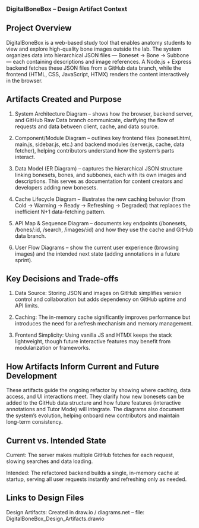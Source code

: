 ### DigitalBoneBox – Design Artifact Context

## Project Overview
DigitalBoneBox is a web-based study tool that enables anatomy students to view and explore high-quality bone images outside the lab. The system organizes data into hierarchical JSON files — Boneset → Bone → Subbone — each containing descriptions and image references. A Node.js + Express backend fetches these JSON files from a GitHub data branch, while the frontend (HTML, CSS, JavaScript, HTMX) renders the content interactively in the browser.

## Artifacts Created and Purpose

1. System Architecture Diagram – shows how the browser, backend server, and GitHub Raw Data branch communicate, clarifying the flow of requests and data between client, cache, and data source.

2. Component/Module Diagram – outlines key frontend files (boneset.html, main.js, sidebar.js, etc.) and backend modules (server.js, cache, data fetcher), helping contributors understand how the system’s parts interact.

3. Data Model (ER Diagram) – captures the hierarchical JSON structure linking bonesets, bones, and subbones, each with its own images and descriptions. This serves as documentation for content creators and developers adding new bonesets.

4. Cache Lifecycle Diagram – illustrates the new caching behavior (from Cold → Warming → Ready → Refreshing → Degraded) that replaces the inefficient N+1 data-fetching pattern.

5. API Map & Sequence Diagram – documents key endpoints (/bonesets, /bones/:id, /search, /images/:id) and how they use the cache and GitHub data branch.

6. User Flow Diagrams – show the current user experience (browsing images) and the intended next state (adding annotations in a future sprint).

## Key Decisions and Trade-offs

1. Data Source: Storing JSON and images on GitHub simplifies version control and collaboration but adds dependency on GitHub uptime and API limits.

2. Caching: The in-memory cache significantly improves performance but introduces the need for a refresh mechanism and memory management.

3. Frontend Simplicity: Using vanilla JS and HTMX keeps the stack lightweight, though future interactive features may benefit from modularization or frameworks.

## How Artifacts Inform Current and Future Development
These artifacts guide the ongoing refactor by showing where caching, data access, and UI interactions meet. They clarify how new bonesets can be added to the GitHub data structure and how future features (interactive annotations and Tutor Mode) will integrate. The diagrams also document the system’s evolution, helping onboard new contributors and maintain long-term consistency.

## Current vs. Intended State

Current: The server makes multiple GitHub fetches for each request, slowing searches and data loading.

Intended: The refactored backend builds a single, in-memory cache at startup, serving all user requests instantly and refreshing only as needed.

## Links to Design Files

Design Artifacts: Created in draw.io / diagrams.net
 – file: DigitalBoneBox_Design_Artifacts.drawio